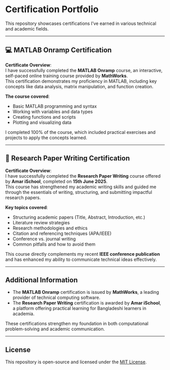 # Certification Portfolio

This repository showcases certifications I’ve earned in various technical and academic fields.

---

## 💻 MATLAB Onramp Certification

**Certificate Overview**:  
I have successfully completed the **MATLAB Onramp** course, an interactive, self-paced online training course provided by **MathWorks**.  
This certification demonstrates my proficiency in MATLAB, including key concepts like data analysis, matrix manipulation, and function creation.

**The course covered**:
- Basic MATLAB programming and syntax  
- Working with variables and data types  
- Creating functions and scripts  
- Plotting and visualizing data  

I completed 100% of the course, which included practical exercises and projects to apply the concepts learned.

---

## 🧠 Research Paper Writing Certification

**Certificate Overview**:  
I have successfully completed the **Research Paper Writing** course offered by **Amar iSchool**, completed on **15th June 2025**.  
This course has strengthened my academic writing skills and guided me through the essentials of writing, structuring, and submitting impactful research papers.

**Key topics covered**:
- Structuring academic papers (Title, Abstract, Introduction, etc.)  
- Literature review strategies  
- Research methodologies and ethics  
- Citation and referencing techniques (APA/IEEE)  
- Conference vs. journal writing  
- Common pitfalls and how to avoid them  

This course directly complements my recent **IEEE conference publication** and has enhanced my ability to communicate technical ideas effectively.

---

## Additional Information

- The **MATLAB Onramp** certification is issued by **MathWorks**, a leading provider of technical computing software.  
- The **Research Paper Writing** certification is awarded by **Amar iSchool**, a platform offering practical learning for Bangladeshi learners in academia.

These certifications strengthen my foundation in both computational problem-solving and academic communication.

---

## License

This repository is open-source and licensed under the [MIT License](LICENSE).


